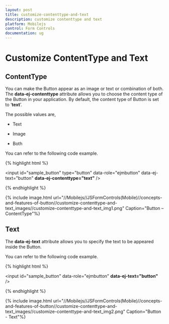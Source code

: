 ```yaml
---
layout: post
title: customize-contenttype-and-text
description: customize contenttype and text
platform: Mobilejs
control: Form Controls
documentation: ug
---
```


# Customize ContentType and Text

## ContentType

You can make the Button appear as an image or text or combination of both. The **data-ej-contenttype** attribute allows you to choose the content type of the Button in your application. By default, the content type of Button is set to ‘**text**’.

The possible values are, 

* Text

* Image

* Both

You can refer to the following code example.

{% highlight html %}


  <!--specify the button content-type-->               
 <input id="sample_button" type="button" data-role="ejmbutton" data-ej-text="button" **data-ej-contenttype="text"** />



{% endhighlight %}



{% include image.html url="//Mobilejs//JSFormControls(Mobile)//concepts-and-features-of-button//customize-contenttype-and-text_images//customize-contenttype-and-text_img1.png" Caption="Button – ContentType"%}

## Text

The **data-ej-text** attribute allows you to specify the text to be appeared inside the Button. 

You can refer to the following code example.

{% highlight html %}


<!-- Set the button text-->

<input id="sample_button" data-role="ejmbutton" **data-ej-text="button"** />



{% endhighlight %}



{% include image.html url="//Mobilejs//JSFormControls(Mobile)//concepts-and-features-of-button//customize-contenttype-and-text_images//customize-contenttype-and-text_img2.png" Caption="Button - Text"%}

